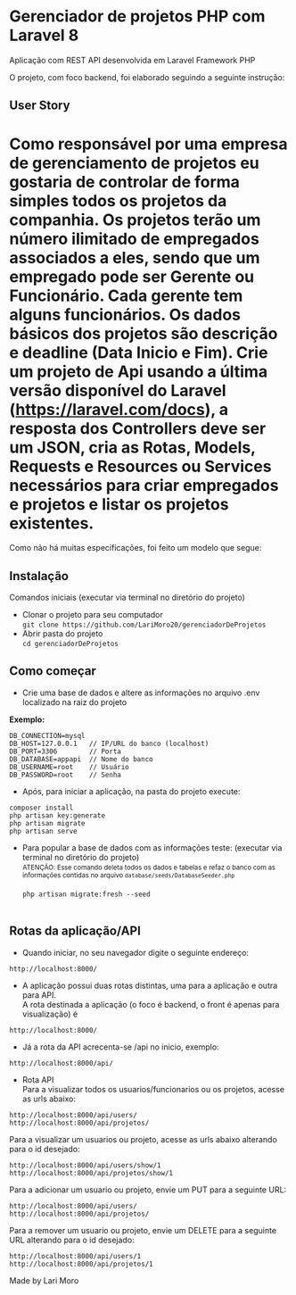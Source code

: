 # Gerenciador de projetos PHP com Laravel 8
Aplicação com REST API desenvolvida em Laravel Framework PHP

O projeto, com foco backend, foi elaborado seguindo a seguinte instrução:

## User Story

Como responsável por uma empresa de gerenciamento de projetos eu gostaria de controlar de forma simples todos os projetos da companhia. Os projetos terão um número ilimitado de empregados associados a eles, sendo que um empregado pode ser Gerente ou Funcionário. Cada gerente tem alguns funcionários. Os dados básicos dos projetos são descrição e deadline (Data Inicio e Fim).
Crie um projeto de Api usando a última versão disponível do Laravel (https://laravel.com/docs), a resposta dos Controllers deve ser um JSON, cria as Rotas, Models, Requests e Resources ou Services necessários para criar empregados e projetos e listar os projetos existentes.
================================================================================
Como não há muitas especificações, foi feito um modelo que segue:

## Instalação
 Comandos iniciais (executar via terminal no diretório do projeto)<br>

- Clonar o projeto para seu computador<br>```
git clone https://github.com/LariMoro20/gerenciadorDeProjetos ```<br>
- Abrir pasta do projeto<br>
``` cd gerenciadorDeProjetos ```

## Como começar

- Crie uma base de dados e altere as informações no arquivo .env localizado na raiz do projeto

**Exemplo:**<br>
```
DB_CONNECTION=mysql
DB_HOST=127.0.0.1   // IP/URL do banco (localhost)
DB_PORT=3306        // Porta
DB_DATABASE=appapi  // Nome do banco
DB_USERNAME=root    // Usuário
DB_PASSWORD=root    // Senha
```
- Após, para iniciar a aplicação, na pasta do projeto execute:<br>
```
composer install
php artisan key:generate
php artisan migrate
php artisan serve
```
- Para popular a base de dados com as informações teste: (executar via terminal no diretório do projeto)<br>
<small>ATENÇÃO: Esse comando deleta todos os dados e tabelas e refaz o banco com as informações contidas no arquivo ```database/seeds/DatabaseSeeder.php```</small><br><br>
```php artisan migrate:fresh --seed```<br><br>

## Rotas da aplicação/API
- Quando iniciar, no seu navegador digite o seguinte endereço:<br>
```
http://localhost:8000/
```
- A aplicação possui duas rotas distintas, uma para a aplicação e outra para API.<br>
A rota destinada a aplicação (o foco é backend, o front é apenas para visualização) é <br>
``` 
http://localhost:8000/ 
```

- Já a rota da API acrecenta-se /api no inicio, exemplo: <br>
``` 
http://localhost:8000/api/ 
```

- Rota API <br>
Para a visualizar todos os usuarios/funcionarios ou os projetos, acesse as urls abaixo:<br>
``` 
http://localhost:8000/api/users/
http://localhost:8000/api/projetos/
```

Para a visualizar um  usuarios ou projeto, acesse as urls abaixo alterando para o id desejado:<br>
``` 
http://localhost:8000/api/users/show/1
http://localhost:8000/api/projetos/show/1
```

Para a adicionar um  usuario ou projeto, envie um PUT para a seguinte URL:<br>
``` 
http://localhost:8000/api/users/
http://localhost:8000/api/projetos/
```

Para a remover um  usuario ou projeto, envie um DELETE para a seguinte URL alterando para o id desejado:<br>
``` 
http://localhost:8000/api/users/1
http://localhost:8000/api/projetos/1
```

Made by Lari Moro
